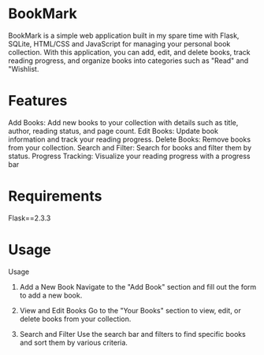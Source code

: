 # BookMark
BookMark is a simple web application built in my spare time with Flask, SQLite, HTML/CSS and JavaScript for managing your personal book collection. With this application, you can add, edit, and delete books, track reading progress, and organize books into categories such as "Read" and "Wishlist.
# Features
Add Books: Add new books to your collection with details such as title, author, reading status, and page count.
Edit Books: Update book information and track your reading progress.
Delete Books: Remove books from your collection.
Search and Filter: Search for books and filter them by status.
Progress Tracking: Visualize your reading progress with a progress bar
# Requirements
Flask==2.3.3
# Usage
Usage
1. Add a New Book
Navigate to the "Add Book" section and fill out the form to add a new book.

2. View and Edit Books
Go to the "Your Books" section to view, edit, or delete books from your collection.

3. Search and Filter
Use the search bar and filters to find specific books and sort them by various criteria.
